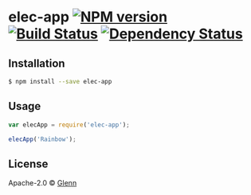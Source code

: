 # elec-app [![NPM version][npm-image]][npm-url] [![Build Status][travis-image]][travis-url] [![Dependency Status][daviddm-image]][daviddm-url]
> 

## Installation

```sh
$ npm install --save elec-app
```

## Usage

```js
var elecApp = require('elec-app');

elecApp('Rainbow');
```
## License

Apache-2.0 © [Glenn]()


[npm-image]: https://badge.fury.io/js/elec-app.svg
[npm-url]: https://npmjs.org/package/elec-app
[travis-image]: https://travis-ci.org/glennWerner/elec-app.svg?branch=master
[travis-url]: https://travis-ci.org/glennWerner/elec-app
[daviddm-image]: https://david-dm.org/glennWerner/elec-app.svg?theme=shields.io
[daviddm-url]: https://david-dm.org/glennWerner/elec-app
